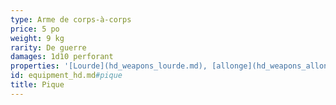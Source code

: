 ```yaml
---
type: Arme de corps-à-corps
price: 5 po
weight: 9 kg
rarity: De guerre
damages: 1d10 perforant
properties: '[Lourde](hd_weapons_lourde.md), [allonge](hd_weapons_allonge.md), [à deux mains](hd_weapons_a_deux_mains.md)'
id: equipment_hd.md#pique
title: Pique
---
```


